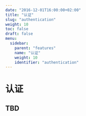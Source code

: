 ```yaml
---
date: "2016-12-01T16:00:00+02:00"
title: "认证"
slug: "authentication"
weight: 10
toc: false
draft: false
menu:
  sidebar:
    parent: "features"
    name: "认证"
    weight: 10
    identifier: "authentication"
---
```


# 认证

## TBD
